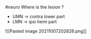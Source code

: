#neuro
Where is the lesion ?
- UMN → contra lower part
- LMN → ipsi hemi part

![[Pasted image 20211007202826.png]]